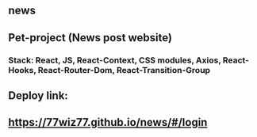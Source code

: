 ## news
## Pet-project (News post website)

### Stack: React, JS, React-Context, CSS modules, Axios, React-Hooks, React-Router-Dom, React-Transition-Group

## Deploy link:
## https://77wiz77.github.io/news/#/login
